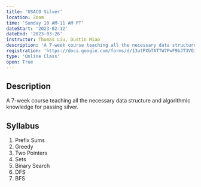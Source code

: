 ```yaml
---
title: 'USACO Silver'
location: Zoom
time: 'Sunday 10 AM-11 AM PT'
dateStart: '2023-02-12'
dateEnd: '2023-03-26'
instructor: Thomas Liu, Dustin Miao
description: 'A 7-week course teaching all the necessary data structure and algorithmic knowledge for passing silver.'
registration: 'https://docs.google.com/forms/d/13utPXbTATTW7PwF9bJT3VOiWiYvRz03TGYFDS-sh3eU/viewform'
type: 'Online Class'
open: True
---
```


## Description

A 7-week course teaching all the necessary data structure and algorithmic knowledge for passing silver.

## Syllabus

1. Prefix Sums
2. Greedy
3. Two Pointers
4. Sets
5. Binary Search
6. DFS
7. BFS
